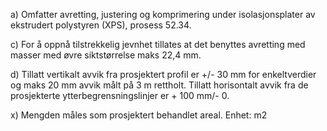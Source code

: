 a) Omfatter avretting, justering og komprimering under isolasjonsplater av ekstrudert polystyren (XPS), prosess 52.34.

c) For å oppnå tilstrekkelig jevnhet tillates at det benyttes avretting med masser med øvre siktstørrelse maks 22,4 mm.

d) Tillatt vertikalt avvik fra prosjektert profil er +/- 30 mm for enkeltverdier og maks 20 mm avvik målt på 3 m rettholt. Tillatt horisontalt avvik fra de prosjekterte ytterbegrensningslinjer er + 100 mm/- 0.

x) Mengden måles som prosjektert behandlet areal. Enhet: m2

